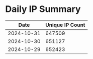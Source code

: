 # Daily IP Summary
| Date | Unique IP Count |
|----|----|
| 2024-10-31 | 647509 |
| 2024-10-30 | 651127 |
| 2024-10-29 | 652423 |